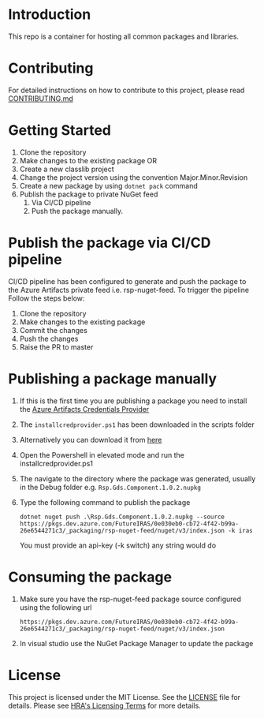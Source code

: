 # Introduction
This repo is a container for hosting all common packages and libraries.

# Contributing

For detailed instructions on how to contribute to this project, please read [CONTRIBUTING.md](./docs/CONTRIBUTING.md) 

# Getting Started
1. Clone the repository
1. Make changes to the existing package OR
1. Create a new classlib project
1. Change the project version using the convention Major.Minor.Revision
1. Create a new package by using `dotnet pack` command
1. Publish the package to private NuGet feed
	1. Via CI/CD pipeline
	1. Push the package manually.

# Publish the package via CI/CD pipeline
CI/CD pipeline has been configured to generate and push the package to the Azure Artifacts private feed i.e. rsp-nuget-feed. To trigger the pipeline
Follow the steps below:
1. Clone the repository
1. Make changes to the existing package
1. Commit the changes
1. Push the changes
1. Raise the PR to master

# Publishing a package manually
1. If this is the first time you are publishing a package you need to install the [Azure Artifacts Credentials Provider](https://github.com/microsoft/artifacts-credprovider#azure-artifacts-credential-provider)
1. The `installcredprovider.ps1` has been downloaded in the scripts folder
1. Alternatively you can download it from [here](https://github.com/microsoft/artifacts-credprovider/blob/master/helpers/installcredprovider.ps1)
1. Open the Powershell in elevated mode and run the installcredprovider.ps1
1. The navigate to the directory where the package was generated, usually in the Debug folder e.g. `Rsp.Gds.Component.1.0.2.nupkg`
1. Type the following command to publish the package

	```
	dotnet nuget push .\Rsp.Gds.Component.1.0.2.nupkg --source https://pkgs.dev.azure.com/FutureIRAS/0e030eb0-cb72-4f42-b99a-26e6544271c3/_packaging/rsp-nuget-feed/nuget/v3/index.json -k iras
	```

	You must provide an api-key (-k switch) any string would do

# Consuming the package
1. Make sure you have the rsp-nuget-feed package source configured using the following url
	```
	https://pkgs.dev.azure.com/FutureIRAS/0e030eb0-cb72-4f42-b99a-26e6544271c3/_packaging/rsp-nuget-feed/nuget/v3/index.json
	```
2. In visual studio use the NuGet Package Manager to update the package

# License

This project is licensed under the MIT License. See the [LICENSE](./LICENSE) file for details. Please see [HRA's Licensing Terms](https://dev.azure.com/FutureIRAS/Research%20Systems%20Programme/_wiki/wikis/RSP.wiki/84/Licensing-Information) for more details.